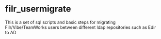 # filr_usermigrate
This is a set of sql scripts and basic steps for migrating Filr/Vibe/TeamWorks users between different ldap repositories such as Edir to AD

